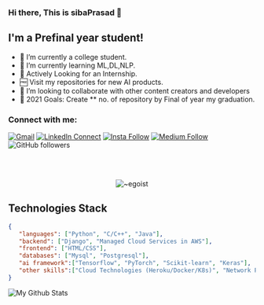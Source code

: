 ### Hi there, This is sibaPrasad 👋

## I'm a Prefinal year student!
- 🛃 I’m currently a college student.
- 🌱 I’m currently learning ML,DL,NLP.
- 🔑 Actively Looking for an Internship.
- 🆓 Visit my repositories for new AI products.
- 👯 I’m looking to collaborate with other content creators and developers
- 💫 2021 Goals: Create ** no. of repository by Final of year my graduation.


### Connect with me:

[![Gmail](https://img.shields.io/badge/%20-Send%20Mail-black?color=14171A&labelColor=ef5350&logo=gmail&logoColor=ffffff)](mailto:sahoosibaprasad2221@gmail.com?subject=From%20GitHub&body=Hi,%20there.%20Found%20you%20from%20GitHub.)
[![LinkedIn Connect](https://img.shields.io/badge/%20-Connect-black?color=14171A&labelColor=212121&logo=linkedin&logoColor=ffffff)](https://www.linkedin.com/in/siba-prasad-41b5731a2/)
[![Insta Follow](https://img.shields.io/badge/%20-Follow-black?color=14171A&labelColor=d81b60&logo=instagram&logoColor=ffffff)](https://www.instagram.com/__yours_siba__/)
[![Medium Follow](https://img.shields.io/badge/%20-Follow-black?color=14171A&labelColor=050404&logo=medium&logoColor=ffffff)](https://sahoosibaprasad.medium.com/)
![GitHub followers](https://img.shields.io/github/followers/SibPrasad?label=follow&style=social)


<br />
<br />
<p align="center"> <img src="https://komarev.com/ghpvc/?username=SibPrasad" alt="~egoist" /> </p>


## Technologies Stack

```json
{
   "languages": ["Python", "C/C++", "Java"],
   "backend": ["Django", "Managed Cloud Services in AWS"],
   "frontend": ["HTML/CSS"],
   "databases": ["Mysql", "Postgresql"],
   "ai framework":["Tensorflow", "PyTorch", "Scikit-learn", "Keras"],
   "other skills":["Cloud Technologies (Heroku/Docker/K8s)", "Network Protocols & Programming"]
}
```



<img align="left" alt="My Github Stats" src="https://github-readme-stats.vercel.app/api?username=SibPrasad&show_icons=true&hide_border=true" />
